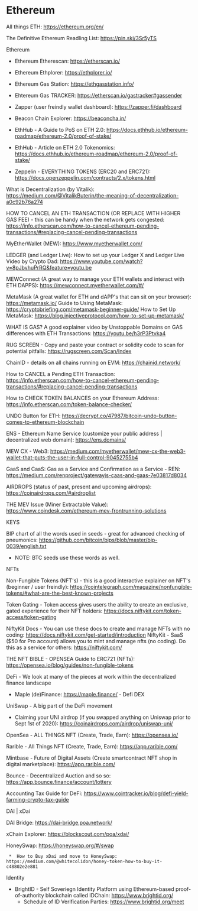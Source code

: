# Ethereum
All things ETH:  https://ethereum.org/en/

The Definitive Ethereum Readling List:  https://pin.ski/3Sr5yTS

  Ethereum
  *  Ethereum Etherescan: https://etherscan.io/
  *  Ethereum Ethplorer:  https://ethplorer.io/
  *  Ethereum Gas Station:  https://ethgasstation.info/
  *  Ehtereum Gas TRACKER:  https://etherscan.io/gastracker#gassender
  *  Zapper (user freindly wallet dashboard):  https://zapper.fi/dashboard
  
  *  Beacon Chain Explorer:  https://beaconcha.in/
  
  *  EthHub - A Guide to PoS on ETH 2.0:  https://docs.ethhub.io/ethereum-roadmap/ethereum-2.0/proof-of-stake/
  *  EthHub - Article on ETH 2.0 Tokenomics:  https://docs.ethhub.io/ethereum-roadmap/ethereum-2.0/proof-of-stake/
  *  Zeppelin - EVERYTHING TOKENS (ERC20 and ERC721):  https://docs.openzeppelin.com/contracts/2.x/tokens.html

What is Decentralization (by Vitalik):  https://medium.com/@VitalikButerin/the-meaning-of-decentralization-a0c92b76a274

HOW TO CANCEL AN ETH TRANSACTION (OR REPLACE WITH HIGHER GAS FEE) - this can be handy when the network gets congested:  https://info.etherscan.com/how-to-cancel-ethereum-pending-transactions/#replacing-cancel-pending-transactions

MyEtherWallet (MEW):  https://www.myetherwallet.com/

LEDGER (and Ledger Live):  How to set up your Ledger X and Ledger Live Video by Crypto Dad:  https://www.youtube.com/watch?v=8pJbvhuPrRQ&feature=youtu.be

MEWConnect (A great way to manage your ETH wallets and interact with ETH DAPPS):  https://mewconnect.myetherwallet.com/#/

MetaMask (A great wallet for ETH and dAPP's that can sit on your browser):  https://metamask.io/
Guide to Using MetaMask:  https://cryptobriefing.com/metamask-beginner-guide/
How to Set Up MetaMask:  https://blog.injectiveprotocol.com/how-to-set-up-metamask/

WHAT IS GAS?  A good explainer video by Unstoppable Domains on GAS differences with ETH Transactions:  https://youtu.be/h3rP3Ptvka4

RUG SCREEN - Copy and paste your contract or solidity code to scan for potential pitfalls:   https://rugscreen.com/Scan/Index

ChainID - details on all chains running on EVM:  https://chainid.network/

How to CANCEL a Pending ETH Transaction:  https://info.etherscan.com/how-to-cancel-ethereum-pending-transactions/#replacing-cancel-pending-transactions

How to CHECK TOKEN BALANCES on your Ethereum Address:  https://info.etherscan.com/token-balance-checker/

UNDO Button for ETH:  https://decrypt.co/47987/bitcoin-undo-button-comes-to-ethereum-blockchain

ENS - Ethereum Name Service (customize your public address | decentralized web domain):   https://ens.domains/

MEW CX - Web3:  https://medium.com/myetherwallet/mew-cx-the-web3-wallet-that-puts-the-user-in-full-control-90452755b4

GaaS and CaaS:  Gas as a Service and Confirmation as a Service - REN:  https://medium.com/renproject/gatewayjs-caas-and-gaas-7e03817d8034

AIRDROPS (status of past, present and upcoming airdrops):  https://coinairdrops.com/#airdroplist

THE MEV Issue (Miner Extractable Value):  https://www.coindesk.com/ethereum-mev-frontrunning-solutions

KEYS

BIP chart of all the words used in seeds - great for advanced checking of pneumonics: https://github.com/bitcoin/bips/blob/master/bip-0039/english.txt

   *  NOTE: BTC seeds use these words as well.

NFTs

Non-Fungible Tokens (NFT's) - this is a good interactive explainer on NFT's (beginner / user freindly):  https://cointelegraph.com/magazine/nonfungible-tokens/#what-are-the-best-known-projects

Token Gating - Token access gives users the ability to create an exclusive, gated experience for their NFT holders:  https://docs.niftykit.com/token-access/token-gating

NiftyKit Docs - You can use these docs to create and manage NFTs with no coding:  https://docs.niftykit.com/get-started/introduction
NiftyKit - SaaS ($50 for Pro account) allows you to mint and manage nfts (no coding).  Do this as a service for others:  https://niftykit.com/

THE NFT BIBLE - OPENSEA Guide to ERC721 (NFTs):  https://opensea.io/blog/guides/non-fungible-tokens

DeFi - We look at many of the pieces at work within the decentralized finance landscape

*  Maple (de)Finance:  https://maple.finance/ - Defi DEX

UniSwap - A big part of the DeFi movement

*  Claiming your UNI airdrop (if you swapped anything on Uniswap prior to Sept 1st of 2020):  https://coinairdrops.com/airdrop/uniswap-uni/

OpenSea - ALL THINGS NFT (Create, Trade, Earn):  https://opensea.io/

Rarible - All Things NFT (Create, Trade, Earn):  https://app.rarible.com/

Mintbase - Future of Digital Assets (Create smartcontract NFT shop in digital marketplace):  https://app.rarible.com/

Bounce - Decentralized Auction and so so:  https://app.bounce.finance/account/lottery

Accounting Tax Guide for DeFi:  https://www.cointracker.io/blog/defi-yield-farming-crypto-tax-guide


DAI | xDai

DAI Bridge:  https://dai-bridge.poa.network/

xChain Explorer:  https://blockscout.com/poa/xdai/

HoneySwap:  https://honeyswap.org/#/swap
     
     *  How to Buy xDai and move to HoneySwap:  https://medium.com/@whitecolidon/honey-token-how-to-buy-it-c48802e2e881
     
Identity

  * BrightID - Self Soveriegn Identity Platform using Ethereum-based proof-of-authority blockchain called IDChain:  https://www.brightid.org/
     *  Schedule of ID Verification Parties:  https://www.brightid.org/meet
      
  
